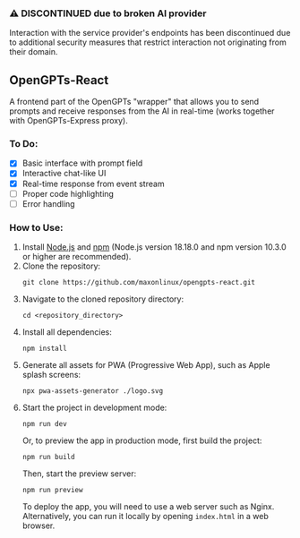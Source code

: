 ### ⚠️ DISCONTINUED due to broken AI provider
Interaction with the service provider's endpoints has been discontinued due to additional security measures that restrict interaction not originating from their domain.

## OpenGPTs-React
A frontend part of the OpenGPTs "wrapper" that allows you to send prompts and receive responses from the AI in real-time (works together with OpenGPTs-Express proxy).

### To Do:

- [x] Basic interface with prompt field
- [x] Interactive chat-like UI
- [x] Real-time response from event stream
- [ ] Proper code highlighting
- [ ] Error handling

### How to Use:

1. Install [Node.js](https://nodejs.org/) and [npm](https://www.npmjs.com/get-npm) (Node.js version 18.18.0 and npm version 10.3.0 or higher are recommended).
2. Clone the repository:
    ```
    git clone https://github.com/maxonlinux/opengpts-react.git
    ```
3. Navigate to the cloned repository directory:
    ```
    cd <repository_directory>
    ```
4. Install all dependencies:
    ```
    npm install
    ```
5. Generate all assets for PWA (Progressive Web App), such as Apple splash screens:
    ```
    npx pwa-assets-generator ./logo.svg
    ```
6. Start the project in development mode:
    ```
    npm run dev
    ```
    Or, to preview the app in production mode, first build the project:
    ```
    npm run build
    ```
    Then, start the preview server:
    ```
    npm run preview
    ```
    To deploy the app, you will need to use a web server such as Nginx. Alternatively, you can run it locally by opening `index.html` in a web browser.
